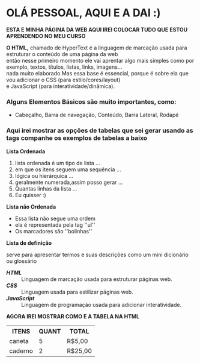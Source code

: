 <!DOCTYPE html> <html>

<head> 
	<meta charset ="utf-8">
<title> MINHA AULA DE HTML </title>
</head>
	<body>
		<h1> 
			OLÁ PESSOAL, AQUI E A DAI :) 
		</h1>
<P>
	<B> 
	ESTA E MINHA PÁGINA DA WEB AQUI IREI COLOCAR TUDO QUE ESTOU APRENDENDO NO MEU CURSO
	</B>
</P>

 
<P> 
	<b>
	O HTML,</b> chamado de HyperText é a linguagem de marcação usada para estruturar o conteúdo de uma página da web <br>
 	então nesse primeiro momento ele vai aprentar algo mais simples como por exemplo, textos, títulos, listas, links, imagens... <br>
 	nada muito elaborado.Mas essa base é essencial, porque é sobre ela que vou adicionar o CSS (para estilo/cores/layout)<br>
 	e JavaScript (para interatividade/dinâmica).
	</b>
</p>

<h3>
	Alguns Elementos Básicos são muito importantes, como:
</h3>

<ul>
	<li>Cabeçalho, Barra de navegação, Conteúdo, Barra Lateral, Rodapé </li>
</ul>

<H3>Aqui irei mostrar as opções de tabelas que sei gerar usando as tags companhe os exemplos de tabelas a baixo</H3>

<P><B> Lista Ordenada </B></P>
<ol> 
<li> lista ordenada é um tipo de lista ... </li>
<li> em que os itens seguem uma sequência ...</li>
<li> lógica ou hierárquica ... </li>
<li> geralmente numerada,assim posso gerar ...</li>
<li> Quantas linhas da lista ... </li>
<li> Eu quisser :) </li>  
</ol>

<P><B> Lista não Ordenada </B></P>

<ul>
<li> Essa lista não segue uma ordem </li>
<li> ela é representada pela tag ''ul'' </li>
<li> Os marcadores são ''bolinhas'' </li>
</ul>

<P><B> Lista de definição </B></P>
<p>serve para apresentar termos e suas descrições como um mini dicionário ou glossário </p>


<dl>
  <dt><b><em>HTML</em></b></dt>
  <dd>Linguagem de marcação usada para estruturar páginas web.</dd>

  <dt><b><em>CSS</em></b></dt>
  <dd>Linguagem usada para estilizar páginas web.</dd>

  <dt><b><em>JavaScript</em></b></dt>
  <dd>Linguagem de programação usada para adicionar interatividade.</dd>
</dl>





<table>
<p><b> AGORA IREI MOSTRAR COMO E A TABELA NA HTML </b></p>
	<tr>
		<th> ITENS </th>
		<th> QUANT </th>
		<th> TOTAL </th>
	</tr>
	<tr>
		<td>caneta</td>
		<td>5</td>
		<td>R$5,00</td>
	</tr>
	<tr>
		<td>caderno</td>
		<td>2</td>
		<td>R$25,00</td>
	</tr>
</table>

</body>

</html>
